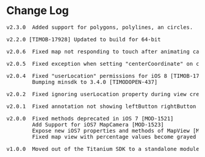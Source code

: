# Change Log
<pre>
v2.3.0  Added support for polygons, polylines, an circles.

v2.2.0 [TIMOB-17928] Updated to build for 64-bit

v2.0.6  Fixed map not responding to touch after animating camera [TIMOB-17749]

v2.0.5  Fixed exception when setting "centerCoordinate" on camera [TIMOB-17659]

v2.0.4  Fixed "userLocation" permissions for iOS 8 [TIMOB-17665]
        Bumping minsdk to 3.4.0 [TIMODOPEN-437]

v2.0.2  Fixed ignoring userLocation property during view creation [TIMOB-12733]

v2.0.1  Fixed annotation not showing leftButton rightButton [TC-3524]

v2.0.0  Fixed methods deprecated in iOS 7 [MOD-1521]
        Add Support for iOS7 MapCamera [MOD-1523]
        Expose new iOS7 properties and methods of MapView [MOD-1522]
        Fixed map view with percentage values become grayed when rotating the screen [MOD-1613]

v1.0.0  Moved out of the Titanium SDK to a standalone module [MOD-1514]
